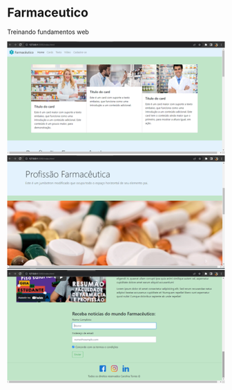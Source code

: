 # Farmaceutico

Treinando fundamentos web

<img src="assets/img/farma1.png" alt="Prévia do site"/>
<img src="assets/img/farma2.png" alt="Prévia do site"/>
<img src="assets/img/farma3.png" alt="Prévia do site"/>
